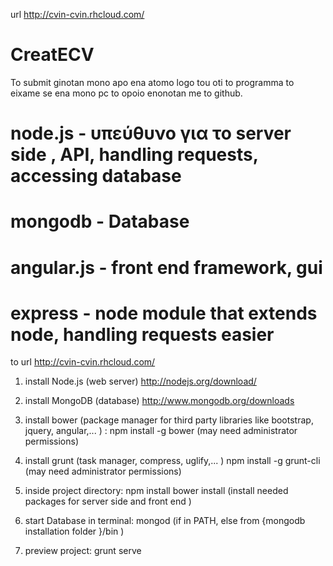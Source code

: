 url  http://cvin-cvin.rhcloud.com/ 

CreatECV
========
To submit ginotan mono apo ena atomo logo tou oti to programma to eixame se ena mono pc to opoio enonotan me to github.

node.js - υπεύθυνο για το server side , API, handling requests, accessing database
========
mongodb - Database 
========
angular.js - front end framework, gui
=========
express - node module that extends node, handling requests easier
===========

to url http://cvin-cvin.rhcloud.com/


1. install Node.js (web server)
http://nodejs.org/download/ 

2. install MongoDB (database) 
http://www.mongodb.org/downloads

3. install bower (package manager for third party libraries like bootstrap, jquery, angular,... ) : 
npm install -g bower 
(may need administrator permissions)

4. install grunt (task manager, compress, uglify,... ) 
npm install -g grunt-cli
(may need administrator permissions)

5. inside project directory: 
npm install
bower install 
(install needed packages for server side and front end )

6. start Database
in terminal: mongod (if in PATH, else from {mongodb installation folder }/bin )

7. preview project: 
grunt serve






